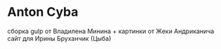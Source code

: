 # Anton Cyba
сборка gulp от Владилена Минина + картинки от Жеки Андриканича
сайт для Ирины Бруханчик (Цыба)